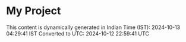 # My Project

This content is dynamically generated in Indian Time (IST): 2024-10-13 04:29:41 IST
Converted to UTC: 2024-10-12 22:59:41 UTC
